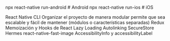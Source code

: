 npx react-native run-android   # Android
npx react-native run-ios       # iOS


React Native CLI
Organizar el proyecto de manera modular permite que sea escalable y fácil de mantener (módulos o características separadas)
Redux 
Memoización y Hooks de React
Lazy Loading
Autolinking
SecureStore 
Hermes 
react-native-fast-image
AccessibilityInfo y accessibilityLabel